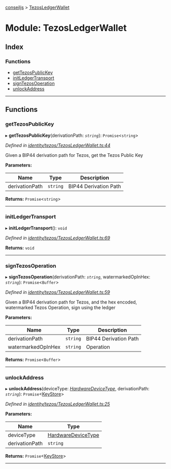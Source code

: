 [conseiljs](../README.md) > [TezosLedgerWallet](../modules/tezosledgerwallet.md)

# Module: TezosLedgerWallet

## Index

### Functions

* [getTezosPublicKey](tezosledgerwallet.md#gettezospublickey)
* [initLedgerTransport](tezosledgerwallet.md#initledgertransport)
* [signTezosOperation](tezosledgerwallet.md#signtezosoperation)
* [unlockAddress](tezosledgerwallet.md#unlockaddress)

---

## Functions

<a id="gettezospublickey"></a>

###  getTezosPublicKey

▸ **getTezosPublicKey**(derivationPath: *`string`*): `Promise`<`string`>

*Defined in [identity/tezos/TezosLedgerWallet.ts:44](https://github.com/Cryptonomic/ConseilJS/blob/b4f6349/src/identity/tezos/TezosLedgerWallet.ts#L44)*

Given a BIP44 derivation path for Tezos, get the Tezos Public Key

**Parameters:**

| Name | Type | Description |
| ------ | ------ | ------ |
| derivationPath | `string` |  BIP44 Derivation Path |

**Returns:** `Promise`<`string`>

___
<a id="initledgertransport"></a>

###  initLedgerTransport

▸ **initLedgerTransport**(): `void`

*Defined in [identity/tezos/TezosLedgerWallet.ts:69](https://github.com/Cryptonomic/ConseilJS/blob/b4f6349/src/identity/tezos/TezosLedgerWallet.ts#L69)*

**Returns:** `void`

___
<a id="signtezosoperation"></a>

###  signTezosOperation

▸ **signTezosOperation**(derivationPath: *`string`*, watermarkedOpInHex: *`string`*): `Promise`<`Buffer`>

*Defined in [identity/tezos/TezosLedgerWallet.ts:59](https://github.com/Cryptonomic/ConseilJS/blob/b4f6349/src/identity/tezos/TezosLedgerWallet.ts#L59)*

Given a BIP44 derivation path for Tezos, and the hex encoded, watermarked Tezos Operation, sign using the ledger

**Parameters:**

| Name | Type | Description |
| ------ | ------ | ------ |
| derivationPath | `string` |  BIP44 Derivation Path |
| watermarkedOpInHex | `string` |  Operation |

**Returns:** `Promise`<`Buffer`>

___
<a id="unlockaddress"></a>

###  unlockAddress

▸ **unlockAddress**(deviceType: *[HardwareDeviceType](../enums/hardwaredevicetype.md)*, derivationPath: *`string`*): `Promise`<[KeyStore](../interfaces/keystore.md)>

*Defined in [identity/tezos/TezosLedgerWallet.ts:25](https://github.com/Cryptonomic/ConseilJS/blob/b4f6349/src/identity/tezos/TezosLedgerWallet.ts#L25)*

**Parameters:**

| Name | Type |
| ------ | ------ |
| deviceType | [HardwareDeviceType](../enums/hardwaredevicetype.md) |
| derivationPath | `string` |

**Returns:** `Promise`<[KeyStore](../interfaces/keystore.md)>

___

